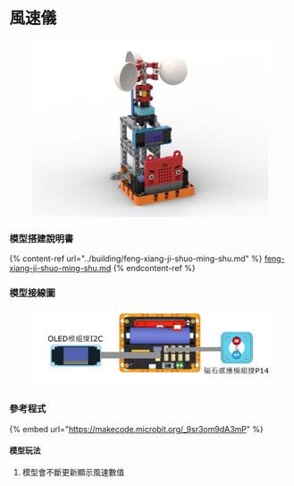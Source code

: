 # 風速儀

<figure><img src="../../../.gitbook/assets/anemometer_robotbit.png" alt=""><figcaption></figcaption></figure>

### 模型搭建說明書

{% content-ref url="../building/feng-xiang-ji-shuo-ming-shu.md" %}
[feng-xiang-ji-shuo-ming-shu.md](../building/feng-xiang-ji-shuo-ming-shu.md)
{% endcontent-ref %}

### 模型接線圖

<figure><img src="../../../.gitbook/assets/anemometer_wiring_robotbit.png" alt=""><figcaption></figcaption></figure>

### 參考程式

{% embed url="https://makecode.microbit.org/_9sr3om9dA3mP" %}

#### 模型玩法

1. 模型會不斷更新顯示風速數值
